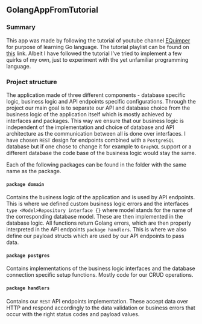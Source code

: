## GolangAppFromTutorial

### Summary
This app was made by following the tutorial of youtube channel [EQuimper](https://www.youtube.com/channel/UC7R7bcH9-KEBDiGNP1mZnmw) 
for purpose of learning Go language. The tutorial playlist can be found on [this](https://www.youtube.com/watch?v=Uuy9J33iG0E&list=PLzQWIQOqeUSPFPVfticl-CsmUv82Gb5W-&index=1) 
link. Albeit I have followed the tutorial I've tried to implement a few quirks of my own, just to experiment with the 
yet unfamiliar programming language.

### Project structure

The application made of three different components - database specific logic, business logic and API endpoints
specific configurations. Through the project our main goal is to separate our API and database choice from the business 
logic of the application itself which is mostly achieved by interfaces and packages. This way we ensure that our business
logic is independent of the implementation and choice of database and API architecture as the communication between all is
done over interfaces. I have chosen `REST` design for endpoints combined with a `PostgreSQL` database but if one chose to
change it for example to `GraphQL` support or a different database the code base of the business logic would
stay the same.

Each of the following packages can be found in the folder with the same name as the package.

#### `package domain`
Contains the business logic of the application and is used by API endpoints. This is where we defined custom 
business logic errors and the interfaces `type <Model>Repository interface {}` where model stands for the name of the 
corresponding database model. These are then implemented in the database logic. All functions return Golang errors, which
are then properly interpreted in the API endpoints `package handlers`. This is where we also define our payload structs
which are used by our API endpoints to pass data.

#### `package postgres`

Contains implementations of the business logic interfaces and the database connection specific setup functions. Mostly 
code for our CRUD operations.

#### `package handlers`

Contains our `REST` API endpoints implementation. These accept data over HTTP and respond accordingly to the data validation
or business errors that occur with the right status codes and payload values.
